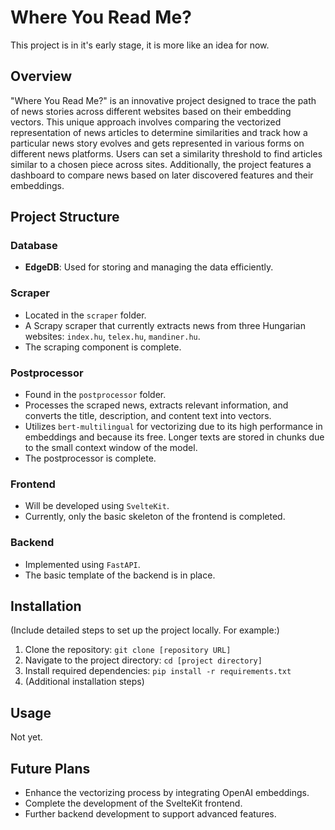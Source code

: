 # Where You Read Me?
This project is in it's early stage, it is more like an idea for now.

## Overview
"Where You Read Me?" is an innovative project designed to trace the path of news stories across different websites based on their embedding vectors. This unique approach involves comparing the vectorized representation of news articles to determine similarities and track how a particular news story evolves and gets represented in various forms on different news platforms. Users can set a similarity threshold to find articles similar to a chosen piece across sites. Additionally, the project features a dashboard to compare news based on later discovered features and their embeddings.

## Project Structure
### Database
- **EdgeDB**: Used for storing and managing the data efficiently.

### Scraper
- Located in the `scraper` folder.
- A Scrapy scraper that currently extracts news from three Hungarian websites: `index.hu`, `telex.hu`, `mandiner.hu`.
- The scraping component is complete.

### Postprocessor
- Found in the `postprocessor` folder.
- Processes the scraped news, extracts relevant information, and converts the title, description, and content text into vectors.
- Utilizes `bert-multilingual` for vectorizing due to its high performance in embeddings and because its free. Longer texts are stored in chunks due to the small context window of the model.
- The postprocessor is complete.

### Frontend
- Will be developed using `SvelteKit`.
- Currently, only the basic skeleton of the frontend is completed.

### Backend
- Implemented using `FastAPI`.
- The basic template of the backend is in place.

## Installation
(Include detailed steps to set up the project locally. For example:)
1. Clone the repository: `git clone [repository URL]`
2. Navigate to the project directory: `cd [project directory]`
3. Install required dependencies: `pip install -r requirements.txt`
4. (Additional installation steps)

## Usage
Not yet.

## Future Plans
- Enhance the vectorizing process by integrating OpenAI embeddings.
- Complete the development of the SvelteKit frontend.
- Further backend development to support advanced features.

